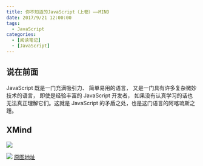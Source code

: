 ```yaml
---
title: 你不知道的JavaScript（上卷）——MIND
date: 2017/9/21 12:00:00
tags:
  - JavaScript
categories: 
  - [阅读笔记]
  - [JavaScript]
---
```


## 说在前面
JavaScript 既是一门充满吸引力、 简单易用的语言， 又是一门具有许多复杂微妙技术的语言， 即使是经验丰富的 JavaScript 开发者， 如果没有认真学习的话也无法真正理解它们。这就是 JavaScript 的矛盾之处，也是这门语言的阿喀琉斯之踵。

## XMind
![](https://img.ryoma.top/Book/YouDon%5C%27tKnowJS/%E4%BD%A0%E4%B8%8D%E7%9F%A5%E9%81%93%E7%9A%84JavaScript%EF%BC%88%E4%B8%8A%E5%8D%B7%EF%BC%89-1.png)
<!-- more -->

![](https://img.ryoma.top/Book/YouDon%5C%27tKnowJS/%E4%BD%A0%E4%B8%8D%E7%9F%A5%E9%81%93%E7%9A%84JavaScript%EF%BC%88%E4%B8%8A%E5%8D%B7%EF%BC%89-2.png)
[原图地址](https://img.ryoma.top/Book/YouDon%5C%27tKnowJS/%E4%BD%A0%E4%B8%8D%E7%9F%A5%E9%81%93%E7%9A%84JavaScript%EF%BC%88%E4%B8%8A%E5%8D%B7%EF%BC%89.svg)